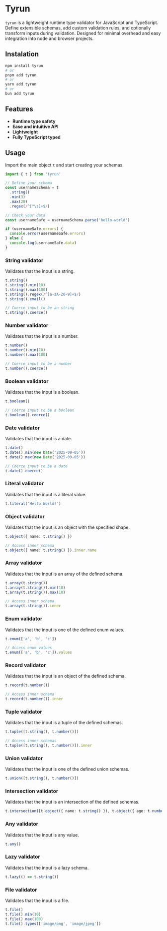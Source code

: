 # Tyrun

`tyrun` is a lightweight runtime type validator for JavaScript and TypeScript. Define extensible schemas, add custom validation rules, and optionally transform inputs during validation. Designed for minimal overhead and easy integration into node and browser projects.

## Instalation

```bash
npm install tyrun
# or
pnpm add tyrun
# or
yarn add tyrun
# or
bun add tyrun
```

## Features

- **Runtime type safety**
- **Ease and intuitive API**
- **Lightweight**
- **Fully TypeScript typed**

## Usage

Import the main object `t` and start creating your schemas.

```ts
import { t } from 'tyrun'

// Define your schema
const usernameSchema = t
  .string()
  .min(3)
  .max(20)
  .regex(/^[^\s]+$/)

// Check your data
const usernameSafe = usernameSchema.parse('hello-world')

if (usernameSafe.errors) {
  console.error(usernameSafe.errors)
} else {
  console.log(usernameSafe.data)
}
```

### String validator

Validates that the input is a string.

```ts
t.string()
t.string().min(10)
t.string().max(100)
t.string().regex(/^[a-zA-Z0-9]+$/)
t.string().email()

// Coerce input to be an string
t.string().coerce()
```

### Number validator

Validates that the input is a number.

```ts
t.number()
t.number().min(10)
t.number().max(100)

// Coerce input to be a number
t.number().coerce()
```

### Boolean validator

Validates that the input is a boolean.

```ts
t.boolean()

// Coerce input to be a boolean
t.boolean().coerce()
```

### Date validator

Validates that the input is a date.

```ts
t.date()
t.date().min(new Date('2025-09-05'))
t.date().max(new Date('2025-09-05'))

// Coerce input to be a date
t.date().coerce()
```

### Literal validator

Validates that the input is a literal value.

```ts
t.literal('Hello World!')
```

### Object validator

Validates that the input is an object with the specified shape.

```ts
t.object({ name: t.string() })

// Access inner schema
t.object({ name: t.string() }).inner.name
```

### Array validator

Validates that the input is an array of the defined schema.

```ts
t.array(t.string())
t.array(t.string()).min(10)
t.array(t.string()).max(10)

// Access inner schema
t.array(t.string()).inner
```

### Enum validator

Validates that the input is one of the defined enum values.

```ts
t.enum(['a', 'b', 'c'])

// Access enum values
t.enum(['a', 'b', 'c']).values
```

### Record validator

Validates that the input is an object of the defined schema.

```ts
t.record(t.number())

// Access inner schema
t.record(t.number()).inner
```

### Tuple validator

Validates that the input is a tuple of the defined schemas.

```ts
t.tuple([t.string(), t.number()])

// Access inner schemas
t.tuple([t.string(), t.number()]).inner
```

### Union validator

Validates that the input is one of the defined union schemas.

```ts
t.union([t.string(), t.number()])
```

### Intersection validator

Validates that the input is an intersection of the defined schemas.

```ts
t.intersection([t.object({ name: t.string() }), t.object({ age: t.number() })])
```

### Any validator

Validates that the input is any value.

```ts
t.any()
```

### Lazy validator

Validates that the input is a lazy schema.

```ts
t.lazy(() => t.string())
```

### File validator

Validates that the input is a file.

```ts
t.file()
t.file().min(10)
t.file().max(100)
t.file().types(['image/png', 'image/jpeg'])
```
